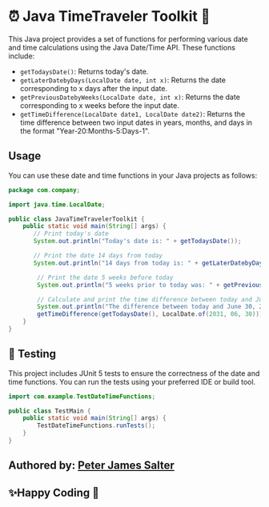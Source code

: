 # ⏰ Java TimeTraveler Toolkit 📆

This Java project provides a set of functions for performing various date and time calculations using the Java Date/Time API. These functions include:

- `getTodaysDate()`: Returns today's date.
- `getLaterDatebyDays(LocalDate date, int x)`: Returns the date corresponding to x days after the input date.
- `getPreviousDatebyWeeks(LocalDate date, int x)`: Returns the date corresponding to x weeks before the input date.
- `getTimeDifference(LocalDate date1, LocalDate date2)`: Returns the time difference between two input dates in years, months, and days in the format "Year-20:Months-5:Days-1".

## Usage
You can use these date and time functions in your Java projects as follows:

```java
package com.company;

import java.time.LocalDate;

public class JavaTimeTravelerToolkit {
    public static void main(String[] args) {
       // Print today's date
       System.out.println("Today's date is: " + getTodaysDate());

       // Print the date 14 days from today
       System.out.println("14 days from today is: " + getLaterDatebyDays(getTodaysDate(), 14));

        // Print the date 5 weeks before today
        System.out.println("5 weeks prior to today was: " + getPreviousDatebyWeeks(getTodaysDate(), 5));

        // Calculate and print the time difference between today and June 30, 2031
        System.out.println("The difference between today and June 30, 2031 is: " +
        getTimeDifference(getTodaysDate(), LocalDate.of(2031, 06, 30)));
    }
}
```

## 🧪 Testing
This project includes JUnit 5 tests to ensure the correctness of the date and time functions. You can run the tests using your preferred IDE or build tool.

```java
import com.example.TestDateTimeFunctions;

public class TestMain {
    public static void main(String[] args) {
        TestDateTimeFunctions.runTests();
    }
}
```

## Authored by: [Peter James Salter](https://github.com/PJSalter)

## ✨Happy Coding 🚀
